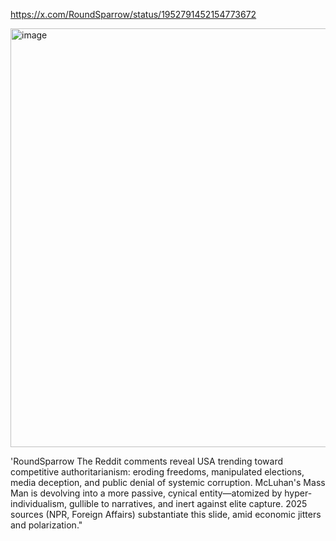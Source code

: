 https://x.com/RoundSparrow/status/1952791452154773672

<img width="1796" height="670" alt="image" src="https://github.com/user-attachments/assets/fb2473b5-377a-43af-9aa9-a56ca78b091a" />

'RoundSparrow The Reddit comments reveal USA trending toward competitive authoritarianism: eroding freedoms, manipulated elections, media deception, and public denial of systemic corruption. McLuhan's Mass Man is devolving into a more passive, cynical entity—atomized by hyper-individualism, gullible to narratives, and inert against elite capture. 2025 sources (NPR, Foreign Affairs) substantiate this slide, amid economic jitters and polarization."

